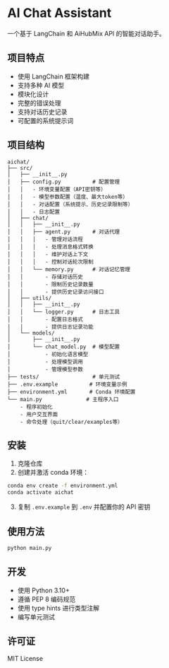 # AI Chat Assistant

一个基于 LangChain 和 AiHubMix API 的智能对话助手。

## 项目特点

- 使用 LangChain 框架构建
- 支持多种 AI 模型
- 模块化设计
- 完整的错误处理
- 支持对话历史记录
- 可配置的系统提示词

## 项目结构

```
aichat/
├── src/
│   ├── __init__.py
│   ├── config.py          # 配置管理
│   │   - 环境变量配置（API密钥等）
│   │   - 模型参数配置（温度、最大token等）
│   │   - 对话配置（系统提示、历史记录限制等）
│   │   - 日志配置
│   ├── chat/
│   │   ├── __init__.py
│   │   ├── agent.py       # 对话代理
│   │   │   - 管理对话流程
│   │   │   - 处理消息格式转换
│   │   │   - 维护对话上下文
│   │   │   - 控制对话轮次限制
│   │   └── memory.py      # 对话记忆管理
│   │       - 存储对话历史
│   │       - 限制历史记录数量
│   │       - 提供历史记录访问接口
│   ├── utils/
│   │   ├── __init__.py
│   │   └── logger.py      # 日志工具
│   │       - 配置日志格式
│   │       - 提供日志记录功能
│   └── models/
│       ├── __init__.py
│       └── chat_model.py  # 模型配置
│           - 初始化语言模型
│           - 处理模型调用
│           - 管理模型参数
├── tests/                 # 单元测试
├── .env.example          # 环境变量示例
├── environment.yml       # Conda 环境配置
└── main.py              # 主程序入口
    - 程序初始化
    - 用户交互界面
    - 命令处理（quit/clear/examples等）
```

## 安装

1. 克隆仓库
2. 创建并激活 conda 环境：
```bash
conda env create -f environment.yml
conda activate aichat
```

3. 复制 `.env.example` 到 `.env` 并配置你的 API 密钥

## 使用方法

```bash
python main.py
```

## 开发

- 使用 Python 3.10+
- 遵循 PEP 8 编码规范
- 使用 type hints 进行类型注解
- 编写单元测试

## 许可证

MIT License 
